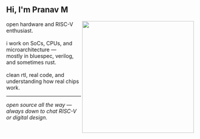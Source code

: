 ## Hi, I'm Pranav M

<p>
  <img align="right" src="https://github-readme-stats.vercel.app/api?username=pranav0x0112&theme=holi&show_icons=true&theme=default&hide_rank=false" width="300">

  open hardware and RISC-V enthusiast.<br><br>
  i work on SoCs, CPUs, and microarchitecture —<br>
  mostly in bluespec, verilog, and sometimes rust.<br><br>
  clean rtl, real code, and understanding how real chips work.
</p>

---

<em>open source all the way — always down to chat RISC-V or digital design.</em>
